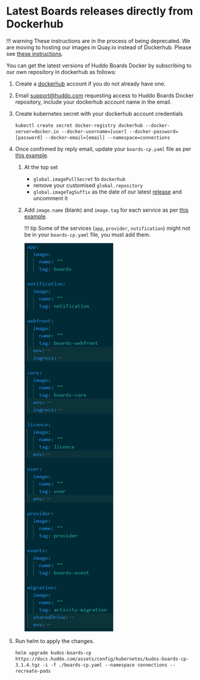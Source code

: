 # Latest Boards releases directly from Dockerhub

!!! warning
    These instructions are in the process of being deprecated. We are moving to hosting our images in Quay.io instead of Dockerhub. Please see [these instructions](/boards/cp/latest/).

You can get the latest versions of Huddo Boards Docker by subscribing to our own repository in dockerhub as follows:

1.  Create a [dockerhub](https://hub.docker.com) account if you do not already have one.
1.  Email [support@huddo.com](mailto:support@huddo.com) requesting access to Huddo Boards Docker repository, include your dockerhub account name in the email.
1.  Create kubernetes secret with your dockerhub account credentials

        kubectl create secret docker-registry dockerhub --docker-server=docker.io --docker-username=[user] --docker-password=[password] --docker-email=[email] --namespace=connections

1.  Once confirmed by reply email, update your `boards-cp.yaml` file as per [this example](/assets/config/kubernetes/boards-cp-dockerhub.yaml).

    1. At the top set

        - `global.imagePullSecret` to `dockerhub`
        - remove your customised `global.repository`
        - `global.imageTagSuffix` as the date of our latest [release](/boards/releases/) and uncomment it

    1. Add `image.name` (blank) and `image.tag` for each service as per [this example](/assets/config/kubernetes/boards-cp-dockerhub.yaml).
    
        !!! tip 
            Some of the services (`app`, `provider`, `notification`) might not be in your `boards-cp.yaml` file, you must add them.

        ![Example](/assets/boards/cp/image-config-dockerhub.png)

1.  Run helm to apply the changes.

        helm upgrade kudos-boards-cp https://docs.huddo.com/assets/config/kubernetes/kudos-boards-cp-3.1.4.tgz -i -f ./boards-cp.yaml --namespace connections --recreate-pods
